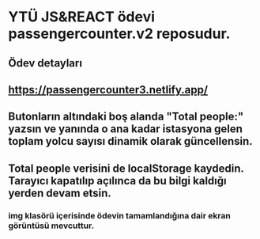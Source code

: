 # YTÜ JS&REACT ödevi passengercounter.v2 reposudur.
## Ödev detayları
## https://passengercounter3.netlify.app/
## Butonların altındaki boş alanda "Total people:" yazsın ve yanında o ana kadar istasyona gelen toplam yolcu sayısı dinamik olarak güncellensin.
## Total people verisini de localStorage kaydedin. Tarayıcı kapatılıp açılınca da bu bilgi kaldığı yerden devam etsin.
### img klasörü içerisinde ödevin tamamlandığına dair ekran görüntüsü mevcuttur.
